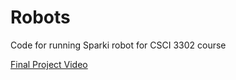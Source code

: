 # Robots

Code for running Sparki robot for CSCI 3302 course

[Final Project Video](https://www.youtube.com/watch?v=AzaW-hEn3Qo)

